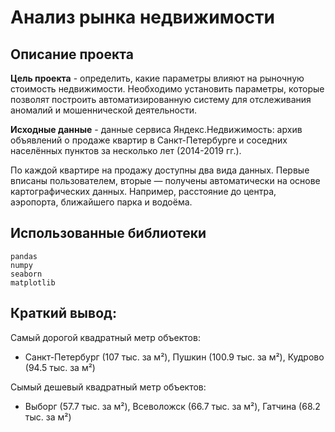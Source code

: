 # Анализ рынка недвижимости

## Описание проекта
**Цель проекта** - определить, какие параметры влияют на рыночную стоимость недвижимости. Необходимо установить параметры, которые позволят построить автоматизированную систему для отслеживания аномалий и мошеннической деятельности. 

**Исходные данные** - данные сервиса Яндекс.Недвижимость: архив объявлений о продаже квартир в Санкт-Петербурге и соседних населённых пунктов за несколько лет (2014-2019 гг.).

По каждой квартире на продажу доступны два вида данных. Первые вписаны пользователем, вторые — получены автоматически на основе картографических данных. Например, расстояние до центра, аэропорта, ближайшего парка и водоёма. 

## Использованные библиотеки
```
pandas
numpy
seaborn
matplotlib
```

## Краткий вывод:
Самый дорогой квадратный метр объектов: 
- Санкт-Петербург (107 тыс. за м²), Пушкин (100.9 тыс. за м²), Кудрово (94.5 тыс. за м²)

Сымый дешевый квадратный метр объектов:
- Выборг (57.7 тыс. за м²), Всеволожск (66.7 тыс. за м²), Гатчина (68.2 тыс. за м²)
